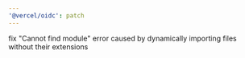 ```yaml
---
'@vercel/oidc': patch
---
```


fix "Cannot find module" error caused by dynamically importing files without their extensions
